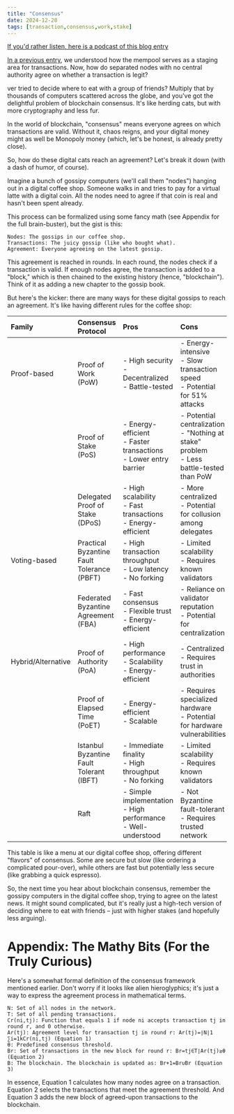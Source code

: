 ```yaml
---
title: "Consensus"
date: 2024-12-28
tags: [transaction,consensus,work,stake]
---
```


<head>
<link rel="alternate" type="application/atom+xml" title="{{ site.title }}" href="/feed.xml">
</head>

[If you'd rather listen, here is a podcast of this blog entry](https://lewisbakkero.github.io/tibidabo/audios/Consensus.mp3)

[In a previous entry](https://lewisbakkero.github.io/tibidabo/audios/Mempool.mp3), we understood how the mempool serves as a staging area for transactions. Now, how do separated nodes with no central authority agree on whether a transaction is legit? 

ver tried to decide where to eat with a group of friends? Multiply that by thousands of computers scattered across the globe, and you've got the delightful problem of blockchain consensus. It's like herding cats, but with more cryptography and less fur.

In the world of blockchain, "consensus" means everyone agrees on which transactions are valid. Without it, chaos reigns, and your digital money might as well be Monopoly money (which, let's be honest, is already pretty close).

So, how do these digital cats reach an agreement? Let's break it down (with a dash of humor, of course).

Imagine a bunch of gossipy computers (we'll call them "nodes") hanging out in a digital coffee shop. Someone walks in and tries to pay for a virtual latte with a digital coin. All the nodes need to agree if that coin is real and hasn't been spent already.

This process can be formalized using some fancy math (see Appendix for the full brain-buster), but the gist is this:

    Nodes: The gossips in our coffee shop.
    Transactions: The juicy gossip (like who bought what).
    Agreement: Everyone agreeing on the latest gossip.

This agreement is reached in rounds. In each round, the nodes check if a transaction is valid. If enough nodes agree, the transaction is added to a "block," which is then chained to the existing history (hence, "blockchain"). Think of it as adding a new chapter to the gossip book.

But here's the kicker: there are many ways for these digital gossips to reach an agreement. It's like having different rules for the coffee shop:

| Family            | Consensus Protocol          | Pros                                                                                                    | Cons                                                                                                        | Cryptocurrency/Platforms |
| :---------------- | :-------------------------- | :----------------------------------------------------------------------------------------------------- | :---------------------------------------------------------------------------------------------------------- | :------------------------- |
| Proof-based       | Proof of Work (PoW)         | - High security<br>- Decentralized<br>- Battle-tested                                                  | - Energy-intensive<br>- Slow transaction speed<br>- Potential for 51% attacks                               | Bitcoin                    |
|                   | Proof of Stake (PoS)        | - Energy-efficient<br>- Faster transactions<br>- Lower entry barrier                                   | - Potential centralization<br>- "Nothing at stake" problem<br>- Less battle-tested than PoW                 | Decred, Peercoin, Ethereum (planned) |
|                   | Delegated Proof of Stake (DPoS) | - High scalability<br>- Fast transactions<br>- Energy-efficient                                       | - More centralized<br>- Potential for collusion among delegates                                              | EOS, Tron                  |
| Voting-based      | Practical Byzantine Fault Tolerance (PBFT) | - High transaction throughput<br>- Low latency<br>- No forking                                       | - Limited scalability<br>- Requires known validators                                                      | Hyperledger Fabric         |
|                   | Federated Byzantine Agreement (FBA)      | - Fast consensus<br>- Flexible trust<br>- Energy-efficient                                         | - Reliance on validator reputation<br>- Potential for centralization                                       | Stellar                    |
| Hybrid/Alternative | Proof of Authority (PoA)      | - High performance<br>- Scalability<br>- Energy-efficient                                               | - Centralized<br>- Requires trust in authorities                                                           | Ethereum (private networks) |
|                   | Proof of Elapsed Time (PoET)  | - Energy-efficient<br>- Scalable                                                                     | - Requires specialized hardware<br>- Potential for hardware vulnerabilities                                | Hyperledger Sawtooth       |
|                   | Istanbul Byzantine Fault Tolerant (IBFT) | - Immediate finality<br>- High throughput<br>- No forking                                       | - Limited scalability<br>- Requires known validators                                                      | Quorum                     |
|                   | Raft                        | - Simple implementation<br>- High performance<br>- Well-understood                                    | - Not Byzantine fault-tolerant<br>- Requires trusted network                                               | Quorum                     |

This table is like a menu at our digital coffee shop, offering different "flavors" of consensus. Some are secure but slow (like ordering a complicated pour-over), while others are fast but potentially less secure (like grabbing a quick espresso).

So, the next time you hear about blockchain consensus, remember the gossipy computers in the digital coffee shop, trying to agree on the latest news. It might sound complicated, but it's really just a high-tech version of deciding where to eat with friends – just with higher stakes (and hopefully less arguing).


# Appendix: The Mathy Bits (For the Truly Curious)

Here's a somewhat formal definition of the consensus framework mentioned earlier. Don't worry if it looks like alien hieroglyphics; it's just a way to express the agreement process in mathematical terms.

    N: Set of all nodes in the network.
    T: Set of all pending transactions.
    Cr​(ni​,tj​): Function that equals 1 if node ni​ accepts transaction tj​ in round r, and 0 otherwise.
    Ar​(tj​): Agreement level for transaction tj​ in round r: Ar​(tj​)=∣N∣1​∑i=1k​Cr​(ni​,tj​) (Equation 1)
    θ: Predefined consensus threshold.
    Br​: Set of transactions in the new block for round r: Br​=tj​∈T∣Ar​(tj​)≥θ (Equation 2)
    B: The blockchain. The blockchain is updated as: Br+1​=Br​∪Br​ (Equation 3)

In essence, Equation 1 calculates how many nodes agree on a transaction. Equation 2 selects the transactions that meet the agreement threshold. And Equation 3 adds the new block of agreed-upon transactions to the blockchain.